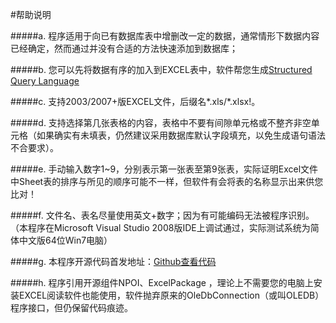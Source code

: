 #帮助说明

#####a.	
	程序适用于向已有数据库表中增删改一定的数据，通常情形下数据内容已经确定，然而通过并没有合适的方法快速添加到数据库；

#####b.	
	您可以先将数据有序的加入到EXCEL表中，软件帮您生成[Structured Query Language](http://baike.baidu.com/link?url=Cpq9E0ee28w2onlnqJh_f3qJdviVvBM3vyizpoW9OYRImp_n2ZC4oRM9PywjRLtLA7qpFgBU4co70ceuHExDyziKMYubvyKZbimr_p0DykmvYgUM4fXVxmF45SfcyiSKHXMNhpGubp83CrlMFr4f7nKQLix-OSAQByqo8LlAW_7"百度地址")

#####c.	
	支持2003/2007+版EXCEL文件，后缀名*.xls/*.xlsx!。

#####d.	
	支持选择第几张表格的内容，表格中不要有间隙单元格或不整齐非空单元格（如果确实有未填表，仍然建议采用数据库默认字段填充，以免生成语句语法不合要求）。

#####e.	
	手动输入数字1~9，分别表示第一张表至第9张表，实际证明Excel文件中Sheet表的排序与所见的顺序可能不一样，但软件有会将表的名称显示出来供您比对！

#####f.	
	文件名、表名尽量使用英文+数字；因为有可能编码无法被程序识别。（本程序在Microsoft Visual Studio 2008版IDE上调试通过，实际测试系统为简体中文版64位Win7电脑）

#####g.	
	本程序开源代码首发地址：[Github查看代码](https://github.com/YamazakyLau/SQLLangCreateTooling.git"Github")

#####h.	
	程序引用开源组件NPOI、ExcelPackage ，理论上不需要您的电脑上安装EXCEL阅读软件也能使用，软件抛弃原来的OleDbConnection（或叫OLEDB）程序接口，但仍保留代码痕迹。